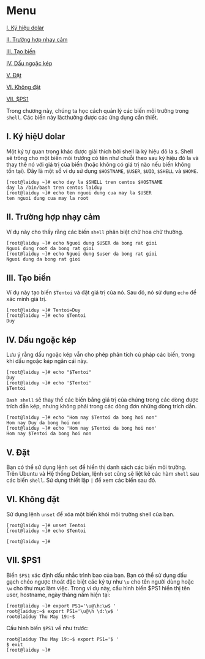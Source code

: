 # Menu
[I. Ký hiệu dolar](#ky_hieu_dolar)

[II. Trường hợp nhạy cảm](#Truong_hop_nhay_cam)

[III. Tạo biến](#Tao_bien)

[IV. Dấu ngoặc kép](#Dau_ngoac_kep)

[V. Đặt](#Dat)

[VI. Không đặt](#Khong_dat)

[VII. $PS1](#PS1)






Trong chương này, chúng ta học cách quản lý các biến môi trường trong `shell`. Các biến này làcthường được các ứng dụng cần thiết.

<a name="ky_hieu_dolar"></a>

## I. Ký hiệU dolar
Một ký tự quan trọng khác được giải thích bởi shell là ký hiệu đô la `$`. Shell sẽ trông cho một biến môi trường có tên như chuỗi theo sau ký hiệu đô la và thay thế nó với giá trị của biến (hoặc không có giá trị nào nếu biến không tồn tại).
Đây là một số ví dụ sử dụng `$HOSTNAME`, `$USER`, `$UID`, `$SHELL` và `$HOME`.
```
[root@laiduy ~]# echo day la $SHELL tren centos $HOSTNAME
day la /bin/bash tren centos laiduy
[root@laiduy ~]# echo ten nguoi dung cua may la $USER
ten nguoi dung cua may la root
```

<a name="Truong_hop_nhay_cam"></a>

## II. Trường hợp nhạy cảm
Ví dụ này cho thấy rằng các biến `shell` phân biệt chữ hoa chữ thường.
```
[root@laiduy ~]# echo Nguoi dung $USER da bong rat gioi
Nguoi dung root da bong rat gioi
[root@laiduy ~]# echo Nguoi dung $user da bong rat gioi
Nguoi dung da bong rat gioi
```

<a name="Tao_bien"></a>

## III. Tạo biến
Ví dụ này tạo biến `$Tentoi` và đặt giá trị của nó. Sau đó, nó sử dụng `echo` để xác minh giá trị.
```
[root@laiduy ~]# Tentoi=Duy
[root@laiduy ~]# echo $Tentoi
Duy
```

<a name="Dau_ngoac_kep"></a>

## IV. Dấu ngoặc kép
Lưu ý rằng dấu ngoặc kép vẫn cho phép phân tích cú pháp các biến, trong khi dấu ngoặc kép ngăn cái này.
```
[root@laiduy ~]# echo "$Tentoi"
Duy
[root@laiduy ~]# echo '$Tentoi'
$Tentoi
```
`Bash shell` sẽ thay thế các biến bằng giá trị của chúng trong các dòng được trích dẫn kép, nhưng không phải trong các dòng đơn những dòng trích dẫn.
```
[root@laiduy ~]# echo "Hom nay $Tentoi da bong hoi non"
Hom nay Duy da bong hoi non
[root@laiduy ~]# echo 'Hom nay $Tentoi da bong hoi non'
Hom nay $Tentoi da bong hoi non
```

<a name="Dat"></a>

## V. Đặt
Bạn có thể sử dụng lệnh `set` để hiển thị danh sách các biến môi trường. Trên Ubuntu và
Hệ thống Debian, lệnh set cũng sẽ liệt kê các hàm `shell` sau các biến `shell`. Sử dụng thiết lập `|` để xem các biến sau đó.

<a name="Khong_dat"></a>

## VI. Không đặt
Sử dụng lệnh `unset` để xóa một biến khỏi môi trường shell của bạn.
```
[root@laiduy ~]# unset Tentoi
[root@laiduy ~]# echo $Tentoi

[root@laiduy ~]#
```

<a name="PS1"></a>

## VII. $PS1 
Biến `$PS1` xác định dấu nhắc trình bao của bạn. Bạn có thể sử dụng dấu gạch chéo ngược thoát đặc biệt các ký tự như `\u` cho tên người dùng hoặc `\w` cho thư mục làm việc. 
Trong ví dụ này, cấu hình biến $PS1 hiển thị tên user, hostname,  ngày tháng năm hiện tại:
```
[root@laiduy ~]# export PS1='\u@\h:\w$ '
root@laiduy:~$ export PS1='\u@\h \d:\w$ '
root@laiduy Thu May 19:~$
```

Cấu hình biến `$PS1` về như trước:
```
root@laiduy Thu May 19:~$ export PS1='$ '
$ exit
[root@laiduy ~]#
```















